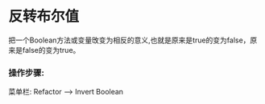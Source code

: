 # 反转布尔值

把一个Boolean方法或变量攺变为相反的意义,也就是原来是true的变为false，原来是false的变为true。

### 操作步骤:



菜单栏: Refactor —&gt; Invert Boolean

